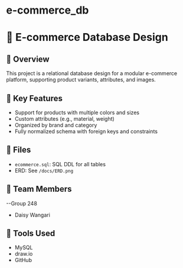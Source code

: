 # e-commerce_db
# 🛒 E-commerce Database Design

## 📘 Overview
This project is a relational database design for a modular e-commerce platform, supporting product variants, attributes, and images.

## 📌 Key Features
- Support for products with multiple colors and sizes
- Custom attributes (e.g., material, weight)
- Organized by brand and category
- Fully normalized schema with foreign keys and constraints

## 📁 Files
- `ecommerce.sql`: SQL DDL for all tables
- ERD: See `/docs/ERD.png`

## 🧠 Team Members
--Group 248
- Daisy Wangari

## 💬 Tools Used
- MySQL
- draw.io
- GitHub

